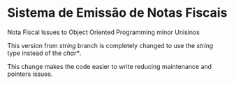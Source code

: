 # Sistema de Emissão de Notas Fiscais

Nota Fiscal Issues to Object Oriented Programming minor Unisinos

This version from *string* branch is completely changed to use the *string* type instead of the *char\**.

This change makes the code easier to write reducing maintenance and pointers issues.
